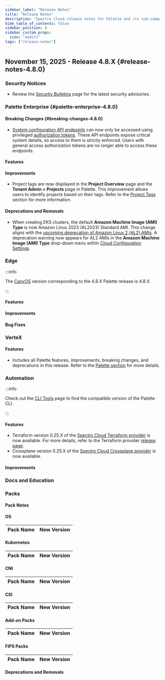 ```yaml
---
sidebar_label: "Release Notes"
title: "Release Notes"
description: "Spectro Cloud release notes for Palette and its sub-components."
hide_table_of_contents: false
sidebar_position: 0
sidebar_custom_props:
  icon: "audits"
tags: ["release-notes"]
---
```


<ReleaseNotesVersions />

## November 15, 2025 - Release 4.8.X {#release-notes-4.8.0}

### Security Notices

- Review the [Security Bulletins](../security-bulletins/reports/reports.mdx) page for the latest security advisories.

### Palette Enterprise {#palette-enterprise-4.8.0}

#### Breaking Changes {#breaking-changes-4.8.0}

- [System configuration API endpoints](/api/v1/system) can now only be accessed using privileged
  [authorization tokens](../user-management/authentication/authorization-token.md). These API endpoints expose critical
  system details, so access to them is strictly enforced. Users with general access authorization tokens are no longer
  able to access these endpoints.

#### Features

#### Improvements

- Project tags are now displayed in the **Project Overview** page and the **Tenant Admin > Projects** page in Palette.
  This improvement allows users to identify projects based on their tags. Refer to the
  [Project Tags](../tenant-settings/projects/projects.md#project-tags) section for more information.

#### Deprecations and Removals

- When creating EKS clusters, the default **Amazon Machine Image (AMI) Type** is now Amazon Linux 2023 (AL2023) Standard
  AMI. This change aligns with the [upcoming deprecation of Amazon Linux 2 (AL2) AMIs](./announcements.md#deprecations).
  A deprecation warning now appears for AL2 AMIs in the **Amazon Machine Image (AMI) Type** drop-down menu within
  [Cloud Configuration Settings](../clusters/public-cloud/aws/eks.md#cloud-configuration-settings).

### Edge

:::info

The [CanvOS](https://github.com/spectrocloud/CanvOS) version corresponding to the 4.8.X Palette release is 4.8.X.

:::

#### Features

#### Improvements

#### Bug Fixes

### VerteX

#### Features

- Includes all Palette features, improvements, breaking changes, and deprecations in this release. Refer to the
  [Palette section](#palette-enterprise-4.8.0) for more details.

### Automation

:::info

Check out the [CLI Tools](/downloads/cli-tools/) page to find the compatible version of the Palette CLI.

:::

#### Features

- Terraform version 0.25.X of the
  [Spectro Cloud Terraform provider](https://registry.terraform.io/providers/spectrocloud/spectrocloud/latest/docs) is
  now available. For more details, refer to the Terraform provider
  [release page](https://github.com/spectrocloud/terraform-provider-spectrocloud/releases).
- Crossplane version 0.25.X of the
  [Spectro Cloud Crossplane provider](https://marketplace.upbound.io/providers/crossplane-contrib/provider-palette) is
  now available.

#### Improvements

### Docs and Education

### Packs

#### Pack Notes

#### OS

| Pack Name | New Version |
| --------- | ----------- |

#### Kubernetes

| Pack Name | New Version |
| --------- | ----------- |

#### CNI

| Pack Name | New Version |
| --------- | ----------- |

#### CSI

| Pack Name | New Version |
| --------- | ----------- |

#### Add-on Packs

| Pack Name | New Version |
| --------- | ----------- |

#### FIPS Packs

| Pack Name | New Version |
| --------- | ----------- |

#### Deprecations and Removals

